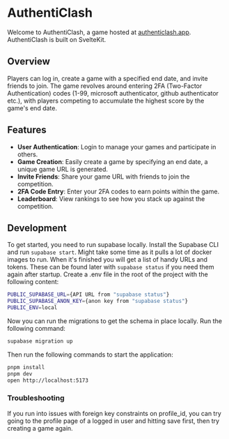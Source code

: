# AuthentiClash

Welcome to AuthentiClash, a game hosted at [authenticlash.app](https://authenticlash.app). AuthentiClash is built on SvelteKit.

## Overview

Players can log in, create a game with a specified end date, and invite friends to join. The game revolves around entering 2FA (Two-Factor Authentication) codes (1-99, microsoft authenticator, github authenticator etc.), with players competing to accumulate the highest score by the game's end date.

## Features

- **User Authentication**: Login to manage your games and participate in others.
- **Game Creation**: Easily create a game by specifying an end date, a unique game URL is generated.
- **Invite Friends**: Share your game URL with friends to join the competition.
- **2FA Code Entry**: Enter your 2FA codes to earn points within the game.
- **Leaderboard**: View rankings to see how you stack up against the competition.

## Development

To get started, you need to run supabase locally. Install the Supabase CLI and run `supabase start`. Might take some time as it pulls a lot of docker images to run. When it's finished you will get a list of handy URLs and tokens. These can be found later with `supabase status` if you need them again after startup. Create a .env file in the root of the project with the following content:

```bash
PUBLIC_SUPABASE_URL={API URL from "supabase status"}
PUBLIC_SUPABASE_ANON_KEY={anon key from "supabase status"}
PUBLIC_ENV=local
```

Now you can run the migrations to get the schema in place locally. Run the following command:

```bash
supabase migration up
```

Then run the following commands to start the application:

```bash
pnpm install
pnpm dev
open http://localhost:5173
```

### Troubleshooting

If you run into issues with foreign key constraints on profile_id, you can try going to the profile page of a logged in user and hitting save first, then try creating a game again.
